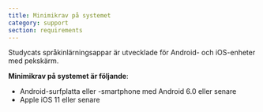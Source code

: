 ```yaml
---
title: Minimikrav på systemet
category: support 
section: requirements
---
```

Studycats språkinlärningsappar är utvecklade för Android- och iOS-enheter med pekskärm.



**Minimikrav på systemet är följande**:

* Android-surfplatta eller -smartphone med Android 6\.0 eller senare
* Apple iOS 11 eller senare